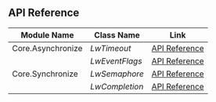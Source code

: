 ﻿## API Reference

<table>
<thead>
<th>Module Name</th><th>Class Name</th><th>Link</th>
</thead>
<tbody>
<tr><td>Core.Asynchronize</td><td><i>LwTimeout</i></td><td><a href="core/async/lw-timeout.md">API Reference</a></td></tr>
<tr><td rowspan="3">Core.Synchronize</td><td><i>LwEventFlags</i></td><td><a href="core/sync/lw-evflags.md">API Reference</a></td></tr>
<tr><td><i>LwSemaphore</i></td><td><a href="core/sync/lw-sem.md">API Reference</a></td></tr>
<tr><td><i>LwCompletion</i></td><td><a href="core/sync/lw-completion.md">API Reference</a></td></tr>
</tbody>
</table>

